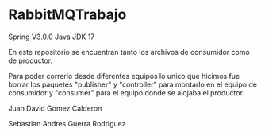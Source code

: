 # RabbitMQTrabajo

Spring V3.0.0
Java JDK 17

En este repositorio se encuentran tanto los archivos de consumidor como de productor.

Para poder correrlo desde diferentes equipos lo unico que hicimos fue borrar los paquetes "publisher" y "controller" para montarlo en el equipo de consumidor y "consumer" para el equipo donde se alojaba el productor.

Juan David Gomez Calderon

Sebastian Andres Guerra Rodriguez

